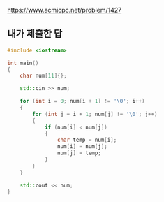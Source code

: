 https://www.acmicpc.net/problem/1427

내가 제출한 답
--------
```cpp
#include <iostream>

int main()
{
	char num[11]{};

	std::cin >> num;

	for (int i = 0; num[i + 1] != '\0'; i++)
	{
		for (int j = i + 1; num[j] != '\0'; j++)
		{
			if (num[i] < num[j])
			{
				char temp = num[i];
				num[i] = num[j];
				num[j] = temp;
			}
		}
	}

	std::cout << num;
}

```
